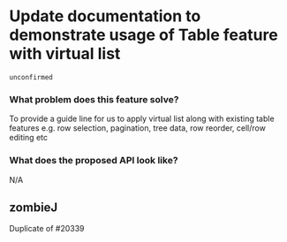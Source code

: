 # Update documentation to demonstrate usage of Table feature with virtual list

`unconfirmed`

### What problem does this feature solve?

To provide a guide line for us to apply virtual list along with existing table features e.g. row selection, pagination, tree data, row reorder, cell/row editing etc

### What does the proposed API look like?

N/A

<!-- generated by ant-design-issue-helper. DO NOT REMOVE -->

## zombieJ

Duplicate of #20339

